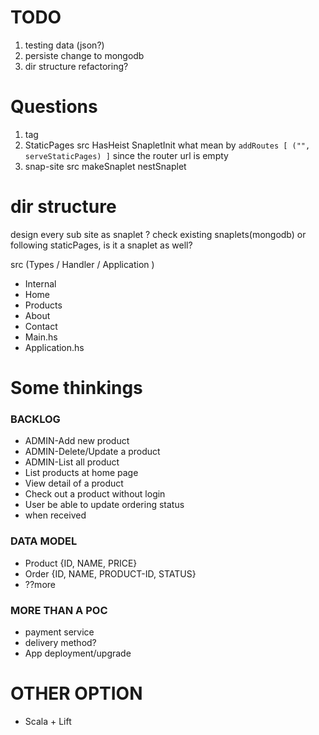 # TODO
1. testing data (json?)
2. persiste change to mongodb
3. dir structure refactoring?

# Questions
1. <static> tag
2. StaticPages src
  HasHeist
  SnapletInit
  what mean by `addRoutes [ ("", serveStaticPages) ]` since the router url is empty
3. snap-site src 
  makeSnaplet
  nestSnaplet


# dir structure

design every sub site as snaplet ? check existing snaplets(mongodb)
or following  staticPages, is it a snaplet as well?

src (Types / Handler / Application )

  - Internal
  - Home
  - Products
  - About
  - Contact
  - Main.hs
  - Application.hs

# Some thinkings
### BACKLOG
  - ADMIN-Add new product
  - ADMIN-Delete/Update a product
  - ADMIN-List all product
  - List products at home page
  - View detail of a product
  - Check out a product without login
  - User be able to update ordering status
  - when received

### DATA MODEL
  - Product {ID, NAME, PRICE}
  - Order {ID, NAME, PRODUCT-ID, STATUS}
  - ??more

### MORE THAN A POC
  - payment service
  - delivery method?
  - App deployment/upgrade


# OTHER OPTION
  - Scala + Lift
